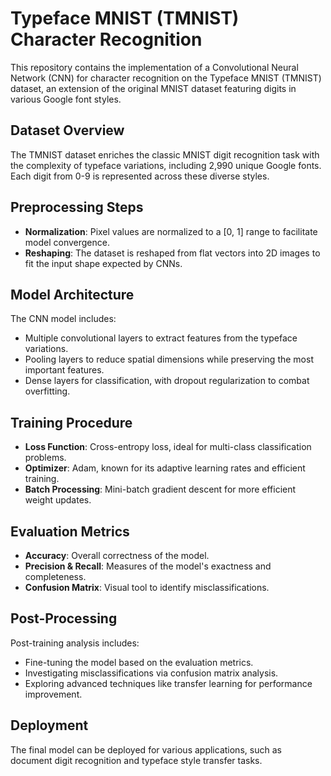 # Typeface MNIST (TMNIST) Character Recognition

This repository contains the implementation of a Convolutional Neural Network (CNN) for character recognition on the Typeface MNIST (TMNIST) dataset, an extension of the original MNIST dataset featuring digits in various Google font styles.

## Dataset Overview

The TMNIST dataset enriches the classic MNIST digit recognition task with the complexity of typeface variations, including 2,990 unique Google fonts. Each digit from 0-9 is represented across these diverse styles.

## Preprocessing Steps

- **Normalization**: Pixel values are normalized to a [0, 1] range to facilitate model convergence.
- **Reshaping**: The dataset is reshaped from flat vectors into 2D images to fit the input shape expected by CNNs.

## Model Architecture

The CNN model includes:

- Multiple convolutional layers to extract features from the typeface variations.
- Pooling layers to reduce spatial dimensions while preserving the most important features.
- Dense layers for classification, with dropout regularization to combat overfitting.

## Training Procedure

- **Loss Function**: Cross-entropy loss, ideal for multi-class classification problems.
- **Optimizer**: Adam, known for its adaptive learning rates and efficient training.
- **Batch Processing**: Mini-batch gradient descent for more efficient weight updates.

## Evaluation Metrics

- **Accuracy**: Overall correctness of the model.
- **Precision & Recall**: Measures of the model's exactness and completeness.
- **Confusion Matrix**: Visual tool to identify misclassifications.

## Post-Processing

Post-training analysis includes:

- Fine-tuning the model based on the evaluation metrics.
- Investigating misclassifications via confusion matrix analysis.
- Exploring advanced techniques like transfer learning for performance improvement.

## Deployment

The final model can be deployed for various applications, such as document digit recognition and typeface style transfer tasks.
